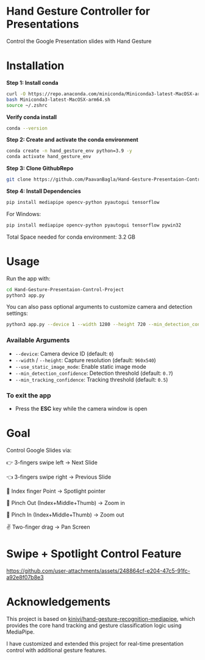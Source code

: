# Hand Gesture Controller for Presentations
Control the Google Presentation slides with Hand Gesture

# Installation
**Step 1: Install conda**
```bash
curl -O https://repo.anaconda.com/miniconda/Miniconda3-latest-MacOSX-arm64.sh
bash Miniconda3-latest-MacOSX-arm64.sh
source ~/.zshrc
```
**Verify conda install**
```bash
conda --version
```

**Step 2: Create and activate the conda environment**
```bash
conda create -n hand_gesture_env python=3.9 -y
conda activate hand_gesture_env
```
**Step 3: Clone GithubRepo**
```bash
git clone https://github.com/PaavanBagla/Hand-Gesture-Presentaion-Control-Project.git
```
**Step 4: Install Dependencies**
```bash
pip install mediapipe opencv-python pyautogui tensorflow
```
For Windows:
```bash
pip install mediapipe opencv-python pyautogui tensorflow pywin32
```
Total Space needed for conda environment: 3.2 GB

# Usage
Run the app with:
```bash
cd Hand-Gesture-Presentaion-Control-Project
python3 app.py
```
You can also pass optional arguments to customize camera and detection settings:
```bash
python3 app.py --device 1 --width 1280 --height 720 --min_detection_confidence 0.8 --min_tracking_confidence 0.6
```

### Available Arguments
- `--device`: Camera device ID (default: `0`)
- `--width` / `--height`: Capture resolution (default: `960x540`)
- `--use_static_image_mode`: Enable static image mode
- `--min_detection_confidence`: Detection threshold (default: `0.7`)
- `--min_tracking_confidence`: Tracking threshold (default: `0.5`)
  
### To exit the app
- Press the **ESC** key while the camera window is open
# Goal
Control Google Slides via:

👉 3-fingers swipe left → Next Slide

👈 3-fingers swipe right → Previous Slide

🫵 Index finger Point → Spotlight pointer

🤏 Pinch Out (Index+Middle+Thumb) → Zoom in 

🤏 Pinch In (Index+Middle+Thumb) → Zoom out

✌️ Two-finger drag → Pan Screen

# Swipe + Spotlight Control Feature
https://github.com/user-attachments/assets/248864cf-e204-47c5-91fc-a92e8f07b8e3
# Acknowledgements
This project is based on [kinivi/hand-gesture-recognition-mediapipe](https://github.com/kinivi/hand-gesture-recognition-mediapipe), which provides the core hand tracking and gesture classification logic using MediaPipe.

I have customized and extended this project for real-time presentation control with additional gesture features.
